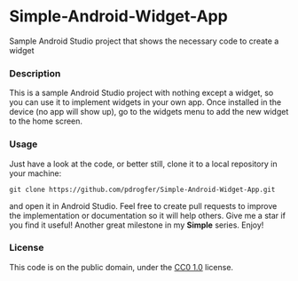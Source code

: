 # Simple-Android-Widget-App

Sample Android Studio project that shows the necessary code to create a widget

### Description
This is a sample Android Studio project with nothing except a widget, so you can use it to implement widgets in your own 
app. Once installed in the device (no app will show up), go to the widgets menu to add the new widget to the home screen. 

### Usage
Just have a look at the code, or better still, clone it to a local repository in your machine:
```
git clone https://github.com/pdrogfer/Simple-Android-Widget-App.git
```
and open it in Android Studio. Feel free to create pull requests to improve the implementation or documentation so it will
help others. Give me a star if you find it useful!
Another great milestone in my **Simple** series. Enjoy!

### License
This code is on the public domain, under the [CC0 1.0](https://creativecommons.org/publicdomain/zero/1.0/) license.
